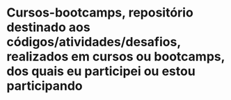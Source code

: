 # Cursos-bootcamps, repositório destinado aos códigos/atividades/desafios, realizados em cursos ou bootcamps, dos quais eu participei ou estou participando
